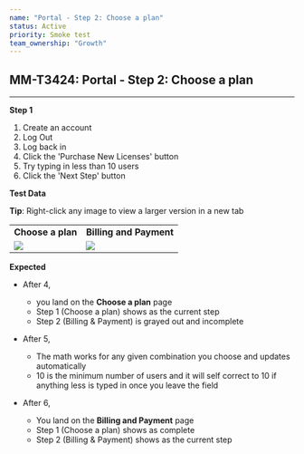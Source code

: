 ```yaml
---
name: "Portal - Step 2: Choose a plan"
status: Active
priority: Smoke test
team_ownership: "Growth"
---
```


## MM-T3424: Portal - Step 2: Choose a plan

---

**Step 1**

1. Create an account
2. Log Out
3. Log back in
4. Click the 'Purchase New Licenses' button
5. Try typing in less than 10 users
6. Click the 'Next Step' button

**Test Data**

**Tip**: Right-click any image to view a larger version in a new tab

|                                                                                                                                                                                                                             |                                                                                                                                                                                                                                                                         |
| --------------------------------------------------------------------------------------------------------------------------------------------------------------------------------------------------------------------------- | ----------------------------------------------------------------------------------------------------------------------------------------------------------------------------------------------------------------------------------------------------------------------- |
| **Choose a plan**                                                                                                                                                                                                           | **Billing and Payment**                                                                                                                                                                                                                                                 |
| ![](https://smartbear-tm4j-prod-us-west-2-attachment-rich-text.s3.us-west-2.amazonaws.com/embedded-f3277290f945470c4add5d21ef3dc7ca7b74388fc7152bfb6b99ae58c66a95a8-1651869686366-Screen+Shot+2022-05-06+at+4.40.57+PM.png) | ![](https://smartbear-tm4j-prod-us-west-2-attachment-rich-text.s3.us-west-2.amazonaws.com/embedded-f3277290f945470c4add5d21ef3dc7ca7b74388fc7152bfb6b99ae58c66a95a8-1651870052207-screencapture-portal-test-cloud-mattermost-subscribe-payment-2022-05-06-16_46_18.png) |

**Expected**

- After 4, 

  - you land on the **Choose a plan** page
  - Step 1 (Choose a plan) shows as the current step
  - Step 2 (Billing & Payment) is grayed out and incomplete

- After 5, 

  - The math works for any given combination you choose and updates automatically
  - 10 is the minimum number of users and it will self correct to 10 if anything less is typed in once you leave the field

- After 6,

  - You land on the **Billing and Payment** page
  - Step 1 (Choose a plan) shows as complete
  - Step 2 (Billing & Payment) shows as the current step
